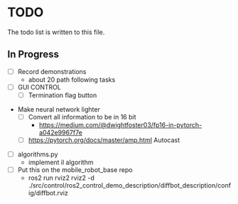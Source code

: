 # TODO

The todo list is written to this file.

## In Progress

- [ ] Record demonstrations
    - about 20 path following tasks
- [ ] GUI CONTROL 
    - [ ] Termination flag button
- Make neural network lighter
    - [ ] Convert all information to be in 16 bit
        - https://medium.com/@dwightfoster03/fp16-in-pytorch-a042e9967f7e
    - [ ] https://pytorch.org/docs/master/amp.html Autocast
- [ ] algorithms.py
    - implement il algorithm
- [ ] Put this on the mobile_robot_base repo
    - ros2 run rviz2 rviz2 -d ./src/control/ros2_control_demo_description/diffbot_description/config/diffbot.rviz